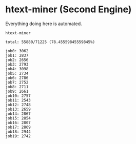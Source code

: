# htext-miner (Second Engine)

Everything doing here is automated.

```
htext-miner

total: 55880/71225 (78.45559845559845%)

job0: 3062
job1: 2837
job2: 2656
job3: 2793
job4: 3098
job5: 2734
job6: 2786
job7: 2752
job8: 2711
job9: 2661
job10: 2757
job11: 2543
job12: 2748
job13: 2659
job14: 2867
job15: 2854
job16: 2807
job17: 2869
job18: 2944
job19: 2742
```